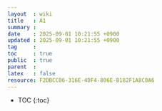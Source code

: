 ```yaml
---
layout  : wiki
title   : A1 
summary : 
date    : 2025-09-01 10:21:55 +0900
updated : 2025-09-01 10:21:55 +0900
tag     : 
toc     : true
public  : true
parent  : 
latex   : false
resource: F2DBCC06-316E-4DF4-806E-B182F1A8C0A6
---
```

* TOC
{:toc}

# 
